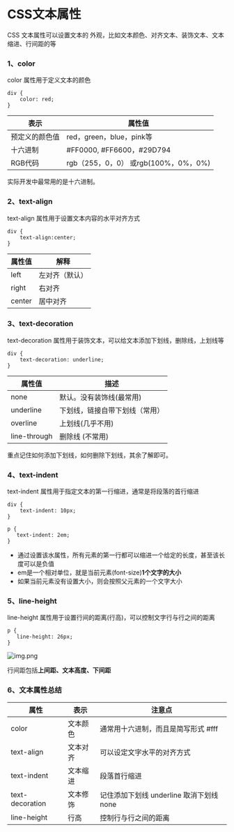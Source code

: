 # CSS文本属性

CSS 文本属性可以设置文本的 外观，比如文本颜色、对齐文本、装饰文本、文本缩进、行间距的等

### 1、color

color 属性用于定义文本的颜色

```
div {
    color: red;
}
```

| 表示      | 属性值                           |
|---------|-------------------------------|
| 预定义的颜色值 | red，green，blue，pink等          |
| 十六进制    | #FF0000, #FF6600，#29D794      |
| RGB代码   | rgb（255，0，0） 或rgb(100%，0%，0%) |

实际开发中最常用的是十六进制。

### 2、text-align

text-align 属性用于设置文本内容的水平对齐方式

```
div {
    text-align:center;
}
```

| 属性值    | 解释      |
|--------|---------|
| left   | 左对齐（默认） |
| right  | 右对齐     |
| center | 居中对齐    |

### 3、text-decoration

text-decoration 属性用于装饰文本，可以给文本添加下划线，删除线，上划线等

```
div {
    text-decoration: underline;
}
```

| 属性值          | 描述              |
|--------------|-----------------|
| none         | 默认。没有装饰线(最常用)   |
| underline    | 下划线，链接自带下划线（常用） |
| overline     | 上划线(几乎不用)       |
| line-through | 删除线 (不常用)       |

重点记住如何添加下划线，如何删除下划线，其余了解即可。

### 4、text-indent

text-indent 属性用于指定文本的第一行缩进，通常是将段落的首行缩进

```
div {
    text-indent: 10px;
}

p {
   text-indent: 2em;
}
```

- 通过设置该水属性，所有元素的第一行都可以缩进一个给定的长度，甚至该长度可以是负值
- em是一个相对单位，就是当前元素(font-size)**1个文字的大小**
- 如果当前元素没有设置大小，则会按照父元素的一个文字大小

### 5、line-height

line-height 属性用于设置行间的距离(行高)，可以控制文字行与行之间的距离

```
p {
   line-height: 26px;
}
```

![img.png](images/css-line-height.png)

行间距包括**上间距、文本高度、下间距**

### 6、文本属性总结

| 属性              | 表示   | 注意点                          |
|-----------------|------|------------------------------|
| color           | 文本颜色 | 通常用十六进制，而且是简写形式 #fff         |
| text-align      | 文本对齐 | 可以设定文字水平的对齐方式                |
| text-indent     | 文本缩进 | 段落首行缩进                       |
| text-decoration | 文本修饰 | 记住添加下划线 underline 取消下划线 none |
| line-height     | 行高   | 控制行与行之间的距离                   |
